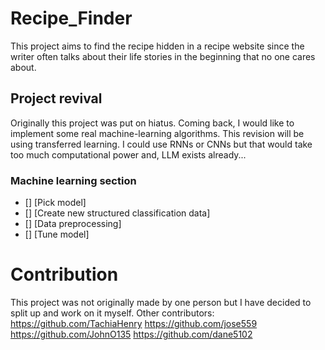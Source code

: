 # Recipe_Finder

This project aims to find the recipe hidden in a recipe website since the writer often talks about their life stories in the beginning that no one cares about.

## Project revival
Originally this project was put on hiatus. Coming back, I would like to implement some real machine-learning algorithms.
This revision will be using transferred learning. I could use RNNs or CNNs but that would take too much computational power and, LLM exists already...

### Machine learning section
- [] [Pick model]
- [] [Create new structured classification data]
- [] [Data preprocessing]
- [] [Tune model]

# Contribution
This project was not originally made by one person but I have decided to split up and work on it myself.
Other contributors:
https://github.com/TachiaHenry
https://github.com/jose559
https://github.com/JohnO135
https://github.com/dane5102
